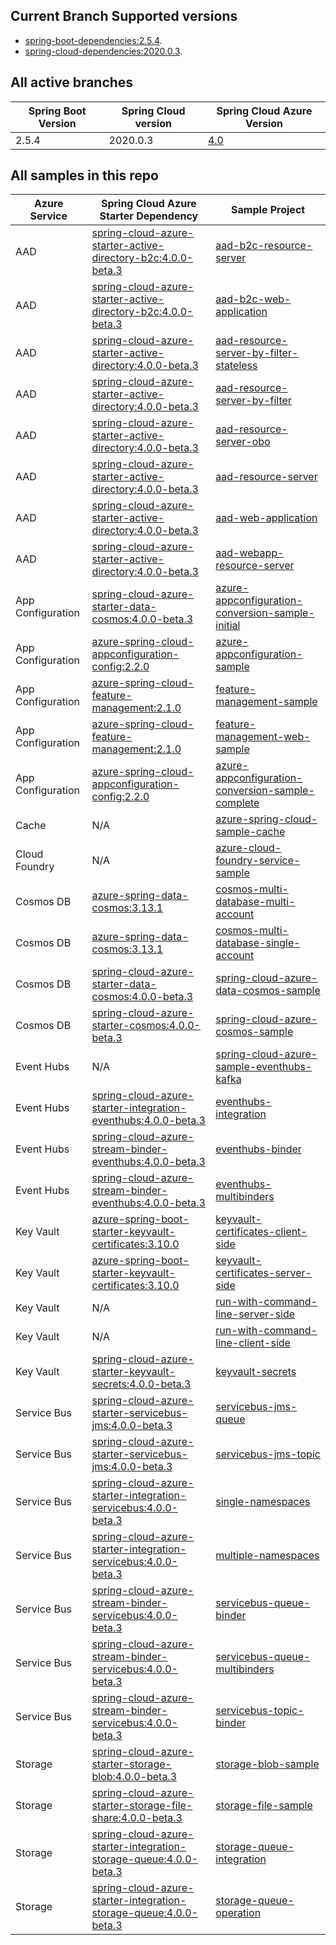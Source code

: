 
## Current Branch Supported versions
- [spring-boot-dependencies:2.5.4](https://repo.maven.apache.org/maven2/org/springframework/boot/spring-boot-dependencies/2.5.4/spring-boot-dependencies-2.5.4.pom).
- [spring-cloud-dependencies:2020.0.3](https://repo.maven.apache.org/maven2/org/springframework/cloud/spring-cloud-dependencies/2020.0.3/spring-cloud-dependencies-2020.0.3.pom).

## All active branches

| Spring Boot Version | Spring Cloud version | Spring Cloud Azure Version | 
| ---                 | ---                  | ---                       | 
| 2.5.4               | 2020.0.3             | [4.0](https://github.com/Azure/azure-sdk-for-java/tree/feature/azure-spring-cloud-4.0/sdk/spring)                     | 

## All samples in this repo

| Azure Service     | Spring Cloud Azure Starter Dependency                               | Sample Project                                                                                                                     |
| ----------------- | ------------------------------------------------------------------- | ---------------------------------------------------------------------------------------------------------------------------------- |
| AAD               | [spring-cloud-azure-starter-active-directory-b2c:4.0.0-beta.3]      | [aad-b2c-resource-server](aad/spring-cloud-azure-starter-active-directory-b2c/aad-b2c-resource-server)                             |
| AAD               | [spring-cloud-azure-starter-active-directory-b2c:4.0.0-beta.3]      | [aad-b2c-web-application](aad/spring-cloud-azure-starter-active-directory-b2c/aad-b2c-web-application)                             |
| AAD               | [spring-cloud-azure-starter-active-directory:4.0.0-beta.3]          | [aad-resource-server-by-filter-stateless](aad/spring-cloud-azure-starter-active-directory/aad-resource-server-by-filter-stateless) |
| AAD               | [spring-cloud-azure-starter-active-directory:4.0.0-beta.3]          | [aad-resource-server-by-filter](aad/spring-cloud-azure-starter-active-directory/aad-resource-server-by-filter)                     |
| AAD               | [spring-cloud-azure-starter-active-directory:4.0.0-beta.3]          | [aad-resource-server-obo](aad/spring-cloud-azure-starter-active-directory/aad-resource-server-obo)                                 |
| AAD               | [spring-cloud-azure-starter-active-directory:4.0.0-beta.3]          | [aad-resource-server](aad/spring-cloud-azure-starter-active-directory/aad-resource-server)                                         |
| AAD               | [spring-cloud-azure-starter-active-directory:4.0.0-beta.3]          | [aad-web-application](aad/spring-cloud-azure-starter-active-directory/aad-web-application)                                         |
| AAD               | [spring-cloud-azure-starter-active-directory:4.0.0-beta.3]          | [aad-webapp-resource-server](aad/spring-cloud-azure-starter-active-directory/aad-web-application-and-resource-server)              |
| App Configuration | [spring-cloud-azure-starter-data-cosmos:4.0.0-beta.3]               | [azure-appconfiguration-conversion-sample-initial](appconfiguration/azure-appconfiguration-conversion-sample-initial)              |
| App Configuration | [azure-spring-cloud-appconfiguration-config:2.2.0]                  | [azure-appconfiguration-sample](appconfiguration/azure-appconfiguration-sample)                                                    |
| App Configuration | [azure-spring-cloud-feature-management:2.1.0]                       | [feature-management-sample](appconfiguration/feature-management-sample)                                                            |
| App Configuration | [azure-spring-cloud-feature-management:2.1.0]                       | [feature-management-web-sample](appconfiguration/feature-management-web-sample)                                                    |
| App Configuration | [azure-spring-cloud-appconfiguration-config:2.2.0]          | [azure-appconfiguration-conversion-sample-complete](appconfiguration/azure-appconfiguration-conversion-sample-complete)            |
| Cache             | N/A                                                                 | [azure-spring-cloud-sample-cache](cache/spring-cloud-azure-starter/spring-cloud-azure-sample-cache)                                |
| Cloud Foundry     | N/A                                                                 | [azure-cloud-foundry-service-sample](cloudfoundry/azure-cloud-foundry-service-sample)                                              |
| Cosmos DB         | [azure-spring-data-cosmos:3.13.1]                                   | [cosmos-multi-database-multi-account](cosmos/azure-spring-data-cosmos/cosmos-multi-database-multi-account)                         |
| Cosmos DB         | [azure-spring-data-cosmos:3.13.1]                                   | [cosmos-multi-database-single-account](cosmos/azure-spring-data-cosmos/cosmos-multi-database-single-account)                       |
| Cosmos DB         | [spring-cloud-azure-starter-data-cosmos:4.0.0-beta.3]               | [spring-cloud-azure-data-cosmos-sample](cosmos/spring-cloud-azure-starter-data-cosmos/spring-cloud-azure-data-cosmos-sample)       |
| Cosmos DB         | [spring-cloud-azure-starter-cosmos:4.0.0-beta.3]                    | [spring-cloud-azure-cosmos-sample](cosmos/spring-cloud-azure-starter-cosmos/spring-cloud-azure-cosmos-sample)                      |
| Event Hubs        | N/A                                                                 | [spring-cloud-azure-sample-eventhubs-kafka](eventhubs/spring-cloud-azure-starter/spring-cloud-azure-sample-eventhubs-kafka)        |
| Event Hubs        | [spring-cloud-azure-starter-integration-eventhubs:4.0.0-beta.3]     | [eventhubs-integration](eventhubs/spring-cloud-azure-starter-integration-eventhubs/eventhubs-integration)                          |
| Event Hubs        | [spring-cloud-azure-stream-binder-eventhubs:4.0.0-beta.3]           | [eventhubs-binder](eventhubs/spring-cloud-azure-stream-binder-eventhubs/eventhubs-binder)                                          |
| Event Hubs        | [spring-cloud-azure-stream-binder-eventhubs:4.0.0-beta.3]           | [eventhubs-multibinders](eventhubs/spring-cloud-azure-stream-binder-eventhubs/eventhubs-multibinders)                              |
| Key Vault         | [azure-spring-boot-starter-keyvault-certificates:3.10.0]            | [keyvault-certificates-client-side](keyvault/azure-spring-boot-starter-keyvault-certificates/keyvault-certificates-client-side)    |
| Key Vault         | [azure-spring-boot-starter-keyvault-certificates:3.10.0]            | [keyvault-certificates-server-side](keyvault/azure-spring-boot-starter-keyvault-certificates/keyvault-certificates-server-side)    |
| Key Vault         | N/A                                                                 | [run-with-command-line-server-side](keyvault/azure-securtiy-keyvault-jca/run-with-command-line-server-side)                        |
| Key Vault         | N/A                                                                 | [run-with-command-line-client-side](keyvault/azure-securtiy-keyvault-jca/run-with-command-line-client-side)                        |
| Key Vault         | [spring-cloud-azure-starter-keyvault-secrets:4.0.0-beta.3]          | [keyvault-secrets](keyvault/spring-cloud-azure-starter-keyvault-secrets/keyvault-secrets)                                          |
| Service Bus       | [spring-cloud-azure-starter-servicebus-jms:4.0.0-beta.3]            | [servicebus-jms-queue](servicebus/spring-cloud-azure-starter-servicebus-jms/servicebus-jms-queue)                                  |
| Service Bus       | [spring-cloud-azure-starter-servicebus-jms:4.0.0-beta.3]            | [servicebus-jms-topic](servicebus/spring-cloud-azure-starter-servicebus-jms/servicebus-jms-topic)                                  |
| Service Bus       | [spring-cloud-azure-starter-integration-servicebus:4.0.0-beta.3]    | [single-namespaces](servicebus/spring-cloud-azure-starter-integration-servicebus/single-namespaces)                                |
| Service Bus       | [spring-cloud-azure-starter-integration-servicebus:4.0.0-beta.3]    | [multiple-namespaces](servicebus/spring-cloud-azure-starter-integration-servicebus/multiple-namespaces)                            |
| Service Bus       | [spring-cloud-azure-stream-binder-servicebus:4.0.0-beta.3]          | [servicebus-queue-binder](servicebus/spring-cloud-azure-stream-binder-servicebus/servicebus-queue-binder)                          |
| Service Bus       | [spring-cloud-azure-stream-binder-servicebus:4.0.0-beta.3]          | [servicebus-queue-multibinders](servicebus/spring-cloud-azure-stream-binder-servicebus/servicebus-queue-multibinders)              |
| Service Bus       | [spring-cloud-azure-stream-binder-servicebus:4.0.0-beta.3]          | [servicebus-topic-binder](servicebus/spring-cloud-azure-stream-binder-servicebus/servicebus-topic-binder)                          |
| Storage           | [spring-cloud-azure-starter-storage-blob:4.0.0-beta.3]              | [storage-blob-sample](storage/spring-cloud-azure-starter-storage-blob/storage-blob-sample)                                         |
| Storage           | [spring-cloud-azure-starter-storage-file-share:4.0.0-beta.3]        | [storage-file-sample](storage/spring-cloud-azure-starter-storage-file-share/storage-file-sample)                                   |
| Storage           | [spring-cloud-azure-starter-integration-storage-queue:4.0.0-beta.3] | [storage-queue-integration](storage/spring-cloud-azure-starter-integration-storage-queue/storage-queue-integration)                |
| Storage           | [spring-cloud-azure-starter-integration-storage-queue:4.0.0-beta.3] | [storage-queue-operation](storage/spring-cloud-azure-starter-integration-storage-queue/storage-queue-operation)                    |

###
[azure-spring-boot-starter-cosmos:3.10.0]: https://search.maven.org/artifact/com.azure.spring/azure-spring-boot-starter-cosmos/3.10.0/jar
[spring-cloud-azure-feature-management:1.3.0]: https://search.maven.org/artifact/com.microsoft.azure/spring-cloud-azure-feature-management/1.3.0/jar
[azure-spring-cloud-appconfiguration-config:2.2.0]: https://search.maven.org/artifact/com.azure.spring/azure-spring-cloud-appconfiguration-config-web/2.2.0/jar
[spring-cloud-starter-azure-appconfiguration-config:1.3.0]: https://search.maven.org/artifact/com.microsoft.azure/spring-cloud-starter-azure-appconfiguration-config/1.3.0/jar
[spring-cloud-azure-starter-keyvault-secrets:4.0.0-beta.3]: https://search.maven.org/artifact/com.azure.spring/spring-cloud-azure-starter-keyvault-secrets/4.0.0-beta.3/jar
[azure-spring-boot-starter-keyvault-certificates:3.10.0]: https://search.maven.org/artifact/com.azure.spring/azure-spring-boot-starter-keyvault-certificates/3.10.0/jar
[spring-cloud-azure-stream-binder-eventhubs:4.0.0-beta.3]: https://search.maven.org/artifact/com.azure.spring/spring-cloud-azure-stream-binder-eventhubs/4.0.0-beta.3/jar
[spring-cloud-azure-starter-integration-eventhubs:4.0.0-beta.3]: https://search.maven.org/artifact/com.azure.spring/spring-cloud-azure-starter-integration-eventhubs/4.0.0-beta.3/jar
[spring-cloud-azure-stream-binder-servicebus:4.0.0-beta.3]: https://search.maven.org/artifact/com.azure.spring/spring-cloud-azure-stream-binder-servicebus/4.0.0-beta.3/jar
[spring-cloud-azure-starter-active-directory:4.0.0-beta.3]: https://search.maven.org/artifact/com.azure.spring/spring-cloud-azure-starter-active-directory/4.0.0-beta.3/jar
[spring-cloud-azure-starter-active-directory-b2c:4.0.0-beta.3]: https://search.maven.org/artifact/com.azure.spring/spring-cloud-azure-starter-active-directory-b2c/4.0.0-beta.3/jar
[azure-spring-data-cosmos:3.13.1]: https://search.maven.org/artifact/com.azure/azure-spring-data-cosmos/3.13.1/jar
[spring-cloud-azure-starter-data-cosmos:4.0.0-beta.3]: https://search.maven.org/artifact/com.azure.spring/spring-cloud-azure-starter-data-cosmos/4.0.0-beta.3/jar
[spring-cloud-azure-starter-cosmos:4.0.0-beta.3]: https://search.maven.org/artifact/com.azure.spring/spring-cloud-azure-starter-cosmos/4.0.0-beta.3/jar
[spring-cloud-azure-starter-servicebus-jms:4.0.0-beta.3]: https://search.maven.org/artifact/com.azure.spring/spring-cloud-azure-starter-servicebus-jms/4.0.0-beta.3/jar
[spring-cloud-azure-starter-integration-servicebus:4.0.0-beta.3]: https://search.maven.org/artifact/com.azure.spring/spring-cloud-azure-starter-integration-servicebus/4.0.0-beta.3/jar
[spring-cloud-azure-starter-integration-storage-queue:4.0.0-beta.3]: https://search.maven.org/artifact/com.azure.spring/spring-cloud-azure-starter-integration-storage-queue/4.0.0-beta.3/jar
[spring-cloud-azure-starter-storage-file-share:4.0.0-beta.3]: https://search.maven.org/artifact/com.azure.spring/spring-cloud-azure-starter-storage-file-share/4.0.0-beta.3/jar
[spring-cloud-azure-starter-storage-blob:4.0.0-beta.3]: https://search.maven.org/artifact/com.azure.spring/spring-cloud-azure-starter-storage-blob/4.0.0-beta.3/jar
[spring-cloud-azure-starter-data-cosmos:4.0.0-beta.3]: https://search.maven.org/artifact/com.azure.spring/spring-cloud-azure-starter-data-cosmos/4.0.0-beta.3/jar
[azure-spring-cloud-feature-management:2.1.0]: https://search.maven.org/artifact/com.azure.spring/azure-spring-cloud-feature-management/2.1.0/jar